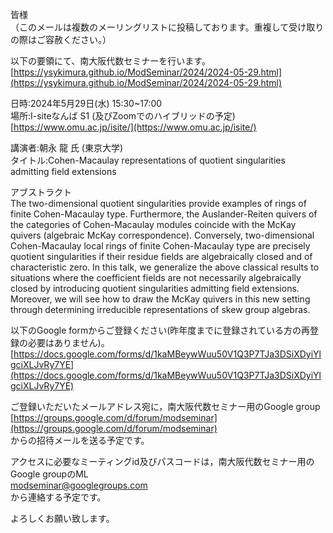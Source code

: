 皆様  
（このメールは複数のメーリングリストに投稿しております。重複して受け取りの際はご容赦ください。）  
  
以下の要領にて、南大阪代数セミナーを行います。  
[https://ysykimura.github.io/ModSeminar/2024/2024-05-29.html](https://ysykimura.github.io/ModSeminar/2024/2024-05-29.html)  
  
日時:2024年5月29日(水) 15:30~17:00  
場所:I-siteなんば S1 (及びZoomでのハイブリッドの予定)  
[https://www.omu.ac.jp/isite/](https://www.omu.ac.jp/isite/)  
  
講演者:朝永 龍 氏 (東京大学)  
タイトル:Cohen-Macaulay representations of quotient singularities admitting field extensions 
  
アブストラクト  
The two-dimensional quotient singularities provide examples of rings of finite Cohen-Macaulay type. Furthermore, the Auslander-Reiten quivers of the categories of Cohen-Macaulay modules coincide with the McKay quivers (algebraic McKay correspondence). Conversely, two-dimensional Cohen-Macaulay local rings of finite Cohen-Macaulay type are precisely quotient singularities if their residue fields are algebraically closed and of characteristic zero. In this talk, we generalize the above classical results to situations where the coefficient fields are not necessarily algebraically closed by introducing quotient singularities admitting field extensions. Moreover, we will see how to draw the McKay quivers in this new setting through determining irreducible representations of skew group algebras.
  
以下のGoogle formからご登録ください(昨年度までに登録されている方の再登録の必要はありません)。  
[https://docs.google.com/forms/d/1kaMBeywWuu50V1Q3P7TJa3DSiXDyiYlgciXLJvRy7YE](https://docs.google.com/forms/d/1kaMBeywWuu50V1Q3P7TJa3DSiXDyiYlgciXLJvRy7YE)  
  
ご登録いただいたメールアドレス宛に，南大阪代数セミナー用のGoogle group  
[https://groups.google.com/d/forum/modseminar](https://groups.google.com/d/forum/modseminar)  
からの招待メールを送る予定です。  
  
アクセスに必要なミーティングid及びパスコードは，南大阪代数セミナー用のGoogle groupのML  
[modseminar@googlegroups.com](mailto:modseminar@googlegroups.com)  
から連絡する予定です。  
  
よろしくお願い致します。